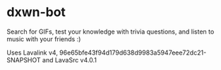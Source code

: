 # dxwn-bot
Search for GIFs, test your knowledge with trivia questions, and listen to music with your friends :)

Uses Lavalink v4, 96e65bfe43f94d179d638d9983a5947eee72dc21-SNAPSHOT and LavaSrc v4.0.1